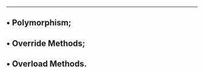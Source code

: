 -------------------------------------------------
• Polymorphism;
--------------------------
• Override Methods;
-------------------------
• Overload Methods.
------------------------------
